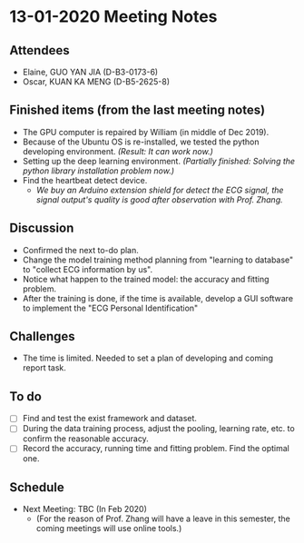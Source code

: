 # 13-01-2020 Meeting Notes 

## Attendees
- Elaine, GUO YAN JIA (D-B3-0173-6)
- Oscar, KUAN KA MENG (D-B5-2625-8)

## Finished items (from the last meeting notes)
- The GPU computer is repaired by William (in middle of Dec 2019).
- Because of the Ubuntu OS is re-installed, we tested the python developing environment. *(Result: It can work now.)*
- Setting up the deep learning environment. *(Partially finished: Solving the python library installation problem now.)*
- Find the heartbeat detect device.
  - *We buy an Arduino extension shield for detect the ECG signal, the signal output's quality is good after observation with Prof. Zhang.*

## Discussion
- Confirmed the next to-do plan.
- Change the model training method planning from "learning to database" to "collect ECG information by us".
- Notice what happen to the trained model: the accuracy and fitting problem.
- After the training is done, if the time is available, develop a GUI software to implement the "ECG Personal Identification"

## Challenges
- The time is limited. Needed to set a plan of developing and coming report task.

## To do
- [ ] Find and test the exist framework and dataset.
- [ ] During the data training process, adjust the pooling, learning rate, etc. to confirm the reasonable accuracy.
- [ ] Record the accuracy, running time and fitting problem. Find the optimal one.

## Schedule
- Next Meeting: TBC (In Feb 2020)
  - (For the reason of Prof. Zhang will have a leave in this semester, the coming meetings will use online tools.)
